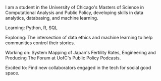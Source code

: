 I am a student in the University of Chicago's Masters of Science in Computational Analysis and Public Policy, developing skills in data analytics, databasing, and machine learning.

Learning: Python, R, SQL

Exploring: The intersection of data ethics and machine learning to help communities control their stories.

Working on: System Mapping of Japan's Fertility Rates, Engineering and Producing The Forum at UofC's Public Policy Podcasts.

Excited to: Find new collaborators engaged in the tech for social good space.

